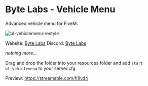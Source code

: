 # Byte Labs - Vehicle Menu
Advanced vehicle menu for FiveM.

![bl-vehiclemenu-restyle](https://github.com/user-attachments/assets/f2a7a25f-f6a0-49df-ba8a-ac6582c67e85)

Website: [Byte Labs](https://byte-labs.net)
Discord: [Byte Labs](https://discord.gg/fqsqSjZfxE)

*nothing more...*

Drag and drop the folder into your resources folder and add `start bl_vehiclemenu` to your server.cfg

Preview: https://streamable.com/h1ivd4
